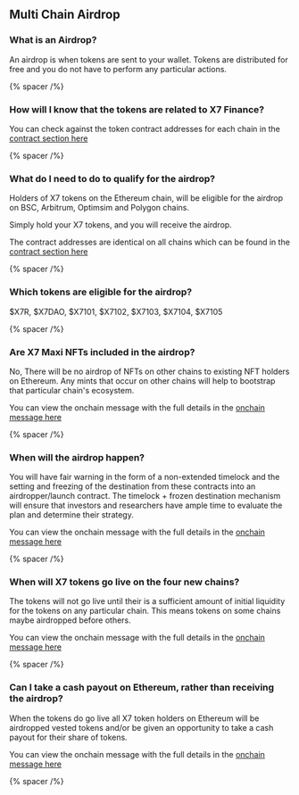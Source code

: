 ## Multi Chain Airdrop

### What is an Airdrop?

An airdrop is when tokens are sent to your wallet. Tokens are distributed for free and you do not have to perform any particular actions.

{% spacer /%}

### How will I know that the tokens are related to X7 Finance?

You can check against the token contract addresses for each chain in the [contract section here](/contracts/)

{% spacer /%}

### What do I need to do to qualify for the airdrop?

Holders of X7 tokens on the Ethereum chain, will be eligible for the airdrop on BSC, Arbitrum, Optimsim and Polygon chains.

Simply hold your X7 tokens, and you will receive the airdrop.

The contract addresses are identical on all chains which can be found in the [contract section here](/contracts/)

{% spacer /%}

### Which tokens are eligible for the airdrop?

$X7R, $X7DAO, $X7101, $X7102, $X7103, $X7104, $X7105

{% spacer /%}

### Are X7 Maxi NFTs included in the airdrop?

No, There will be no airdrop of NFTs on other chains to existing NFT holders on Ethereum. Any mints that occur on other chains will help to bootstrap that particular chain's ecosystem.

You can view the onchain message with the full details in the [onchain message here](/onchains/929-feb-06-2023-052259-am-+utc/)

{% spacer /%}

### When will the airdrop happen?

You will have fair warning in the form of a non-extended timelock and the setting and freezing of the destination from these contracts into an airdropper/launch contract. The timelock + frozen destination mechanism will ensure that investors and researchers have ample time to evaluate the plan and determine their strategy.

You can view the onchain message with the full details in the [onchain message here](/onchains/926-feb-10-2023-094459-pm-+utc/)

{% spacer /%}

### When will X7 tokens go live on the four new chains?

The tokens will not go live until their is a sufficient amount of initial liquidity for the tokens on any particular chain. This means tokens on some chains maybe airdropped before others.

You can view the onchain message with the full details in the [onchain message here](/onchains/936-jan-29-2023-092159-pm-+utc/)

{% spacer /%}

### Can I take a cash payout on Ethereum, rather than receiving the airdrop?

When the tokens do go live all X7 token holders on Ethereum will be airdropped vested tokens and/or be given an opportunity to take a cash payout for their share of tokens.

You can view the onchain message with the full details in the [onchain message here](/onchains/936-jan-29-2023-092159-pm-+utc/)

{% spacer /%}

